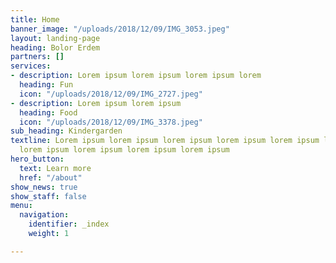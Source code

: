 ```yaml
---
title: Home
banner_image: "/uploads/2018/12/09/IMG_3053.jpeg"
layout: landing-page
heading: Bolor Erdem
partners: []
services:
- description: Lorem ipsum lorem ipsum lorem ipsum lorem
  heading: Fun
  icon: "/uploads/2018/12/09/IMG_2727.jpeg"
- description: Lorem ipsum lorem ipsum
  heading: Food
  icon: "/uploads/2018/12/09/IMG_3378.jpeg"
sub_heading: Kindergarden
textline: Lorem ipsum lorem ipsum lorem ipsum lorem ipsum lorem ipsum lorem ipsum
  lorem ipsum lorem ipsum lorem ipsum lorem ipsum
hero_button:
  text: Learn more
  href: "/about"
show_news: true
show_staff: false
menu:
  navigation:
    identifier: _index
    weight: 1

---
```

